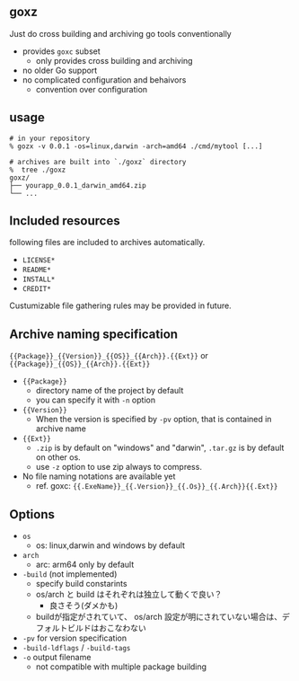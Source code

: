 ## goxz

Just do cross building and archiving go tools conventionally

- provides `goxc` subset
  - only provides cross building and archiving
- no older Go support
- no complicated configuration and behaivors
  - convention over configuration

## usage

```console
# in your repository
% gozx -v 0.0.1 -os=linux,darwin -arch=amd64 ./cmd/mytool [...]

# archives are built into `./goxz` directory
%  tree ./goxz
goxz/
├── yourapp_0.0.1_darwin_amd64.zip
└── ...
```

## Included resources

following files are included to archives automatically.

- `LICENSE*`
- `README*`
- `INSTALL*`
- `CREDIT*`

Custumizable file gathering rules may be provided in future.

## Archive naming specification

`{{Package}}_{{Version}}_{{OS}}_{{Arch}}.{{Ext}}`
or
`{{Package}}_{{OS}}_{{Arch}}.{{Ext}}`

- `{{Package}}`
  - directory name of the project by default
  - you can specify it with `-n` option
- `{{Version}}`
  - When the version is specified by `-pv` option, that is contained in archive name
- `{{Ext}}`
  - `.zip` is by default on "windows" and "darwin", `.tar.gz` is by default on other os.
  - use `-z` option to use zip always to compress.
- No file naming notations are available yet
  - ref. goxc: `{{.ExeName}}_{{.Version}}_{{.Os}}_{{.Arch}}{{.Ext}}`

## Options
- `os`
   - os: linux,darwin and windows by default
- `arch`
   - arc: arm64 only by default
- `-build` (not implemented)
   - specify build constarints
   - os/arch と build はそれぞれは独立して動くで良い？
     - 良さそう(ダメかも)
   - buildが指定がされていて、 os/arch 設定が明にされていない場合は、デフォルトビルドはおこなわない
- `-pv` for version specification
- `-build-ldflags` / `-build-tags`
- `-o` output filename
  - not compatible with multiple package building
